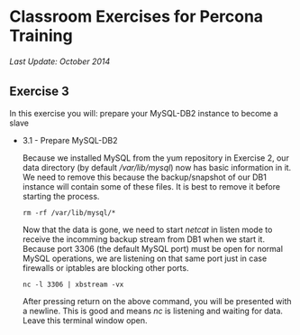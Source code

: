 # Classroom Exercises for Percona Training
###### Last Update: October 2014

## Exercise 3

In this exercise you will: prepare your MySQL-DB2 instance to become a slave

* 3.1 - Prepare MySQL-DB2

  Because we installed MySQL from the yum repository in Exercise 2, our data directory (by default _/var/lib/mysql_) now has basic information in it. We need to remove this because the backup/snapshot of our DB1 instance will contain some of these files. It is best to remove it before starting the process.
    
    `rm -rf /var/lib/mysql/*`
    
  Now that the data is gone, we need to start _netcat_ in listen mode to receive the incomming backup stream from DB1 when we start it. Because port 3306 (the default MySQL port) must be open for normal MySQL operations, we are listening on that same port just in case firewalls or iptables are blocking other ports.
    
    `nc -l 3306 | xbstream -vx`
    
  After pressing return on the above command, you will be presented with a newline. This is good and means _nc_ is listening and waiting for data. Leave this terminal window open.
